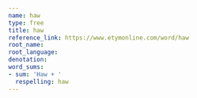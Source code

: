 ```yaml
---
name: haw
type: free
title: haw
reference_link: https://www.etymonline.com/word/haw
root_name: 
root_language: 
denotation: 
word_sums:
- sum: 'Haw + '
  respelling: haw
---
```

